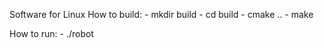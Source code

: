  Software for Linux
How to build:
    - mkdir build
    - cd build
    - cmake ..
    - make

How to run:
    - ./robot

